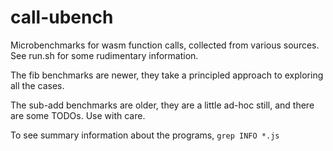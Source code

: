 # call-ubench

Microbenchmarks for wasm function calls, collected from various
sources.  See run.sh for some rudimentary information.

The fib benchmarks are newer, they take a principled approach to
exploring all the cases.

The sub-add benchmarks are older, they are a little ad-hoc still, and
there are some TODOs.  Use with care.

To see summary information about the programs, `grep INFO *.js`
